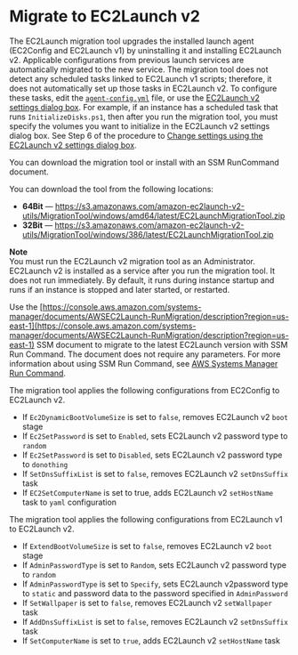 # Migrate to EC2Launch v2<a name="ec2launch-v2-migrate"></a>

The EC2Launch migration tool upgrades the installed launch agent \(EC2Config and EC2Launch v1\) by uninstalling it and installing EC2Launch v2\. Applicable configurations from previous launch services are automatically migrated to the new service\. The migration tool does not detect any scheduled tasks linked to EC2Launch v1 scripts; therefore, it does not automatically set up those tasks in EC2Launch v2\. To configure these tasks, edit the [`agent-config.yml`](ec2launch-v2-settings.md#ec2launch-v2-task-configuration) file, or use the [EC2Launch v2 settings dialog box](ec2launch-v2-settings.md#ec2launch-v2-ui)\. For example, if an instance has a scheduled task that runs `InitializeDisks.ps1`, then after you run the migration tool, you must specify the volumes you want to initialize in the EC2Launch v2 settings dialog box\. See Step 6 of the procedure to [Change settings using the EC2Launch v2 settings dialog box](ec2launch-v2-settings.md#ec2launch-v2-ui)\. 

You can download the migration tool or install with an SSM RunCommand document\. 

You can download the tool from the following locations:
+ **64Bit** — [https://s3\.amazonaws\.com/amazon\-ec2launch\-v2\-utils/MigrationTool/windows/amd64/latest/EC2LaunchMigrationTool\.zip](https://s3.amazonaws.com/amazon-ec2launch-v2-utils/MigrationTool/windows/amd64/latest/EC2LaunchMigrationTool.zip)
+ **32Bit** — [https://s3\.amazonaws\.com/amazon\-ec2launch\-v2\-utils/MigrationTool/windows/386/latest/EC2LaunchMigrationTool\.zip](https://s3.amazonaws.com/amazon-ec2launch-v2-utils/MigrationTool/windows/386/latest/EC2LaunchMigrationTool.zip)

**Note**  
You must run the EC2Launch v2 migration tool as an Administrator\. EC2Launch v2 is installed as a service after you run the migration tool\. It does not run immediately\. By default, it runs during instance startup and runs if an instance is stopped and later started, or restarted\.

Use the [https://console.aws.amazon.com/systems-manager/documents/AWSEC2Launch-RunMigration/description?region=us-east-1](https://console.aws.amazon.com/systems-manager/documents/AWSEC2Launch-RunMigration/description?region=us-east-1) SSM document to migrate to the latest EC2Launch version with SSM Run Command\. The document does not require any parameters\. For more information about using SSM Run Command, see [AWS Systems Manager Run Command](https://docs.aws.amazon.com/systems-manager/latest/userguide/execute-remote-commands.html)\.

The migration tool applies the following configurations from EC2Config to EC2Launch v2\.
+ If `Ec2DynamicBootVolumeSize` is set to `false`, removes EC2Launch v2 `boot` stage
+ If `Ec2SetPassword` is set to `Enabled`, sets EC2Launch v2 password type to `random` 
+ If `Ec2SetPassword` is set to `Disabled`, sets EC2Launch v2 password type to `donothing` 
+ If `SetDnsSuffixList` is set to `false`, removes EC2Launch v2 `setDnsSuffix` task
+ If `EC2SetComputerName` is set to true, adds EC2Launch v2 `setHostName` task to `yaml` configuration

The migration tool applies the following configurations from EC2Launch v1 to EC2Launch v2\.
+ If `ExtendBootVolumeSize` is set to `false`, removes EC2Launch v2 `boot` stage
+ If `AdminPasswordType` is set to `Random`, sets EC2Launch v2 password type to `random` 
+ If `AdminPasswordType` is set to `Specify`, sets EC2Launch v2password type to `static` and password data to the password specified in `AdminPassword` 
+ If `SetWallpaper` is set to `false`, removes EC2Launch v2 `setWallpaper` task
+ If `AddDnsSuffixList` is set to `false`, removes EC2Launch v2 `setDnsSuffix` task
+ If `SetComputerName` is set to `true`, adds EC2Launch v2 `setHostName` task